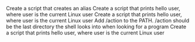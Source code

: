 Create a script that creates an alias
Create a script that prints hello user, where user is the current Linux user
Create a script that prints hello user, where user is the current Linux user
Add /action to the PATH. /action should be the last directory the shell looks into when looking for a program
Create a script that prints hello user, where user is the current Linux user
